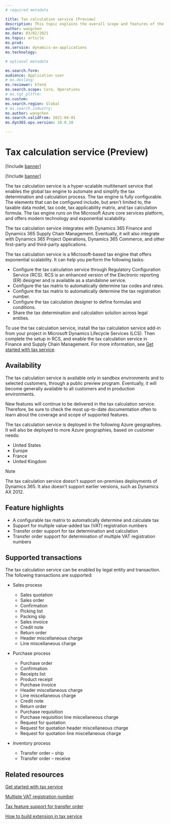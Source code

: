 ```yaml
---
# required metadata

title: Tax calculation service (Preview)
description: This topic explains the overall scope and features of the tax calculation service.
author: wangchen
ms.date: 03/02/2021
ms.topic: article
ms.prod: 
ms.service: dynamics-ax-applications
ms.technology: 

# optional metadata

ms.search.form:
audience: Application user
# ms.devlang: 
ms.reviewer: kfend
ms.search.scope: Core, Operations
# ms.tgt_pltfrm: 
ms.custom: 
ms.search.region: Global
# ms.search.industry: 
ms.author: wangchen
ms.search.validFrom: 2021-04-01
ms.dyn365.ops.version: 10.0.18

---
```


# Tax calculation service (Preview)

[!include [banner](../includes/banner.md)]

[!include [banner](../includes/preview-banner.md)]

The tax calculation service is a hyper-scalable multitenant service that enables the global tax engine to automate and simplify the tax determination and calculation process. The tax engine is fully configurable. The elements that can be configured include, but aren't limited to, the taxable data model, tax code, tax applicability matrix, and tax calculation formula. The tax engine runs on the Microsoft Azure core services platform, and offers modern technology and exponential scalability.

The tax calculation service integrates with Dynamics 365 Finance and Dynamics 365 Supply Chain Management. Eventually, it will also integrate with Dynamics 365 Project Operations, Dynamics 365 Commerce, and other first-party and third-party applications.

The tax calculation service is a Microsoft-based tax engine that offers exponential scalability. It can help you perform the following tasks:

- Configure the tax calculation service through Regulatory Configuration Service (RCS). RCS is an enhanced version of the Electronic reporting (ER) designer and is available as a standalone service.
- Configure the tax matrix to automatically determine tax codes and rates.
- Configure the tax matrix to automatically determine the tax registration number.
- Configure the tax calculation designer to define formulas and conditions.
- Share the tax determination and calculation solution across legal entities.

To use the tax calculation service, install the tax calculation service add-in from your project in Microsoft Dynamics Lifecycle Services (LCS). Then complete the setup in RCS, and enable the tax calculation service in Finance and Supply Chain Management. For more information, see [Get started with tax service](./global-get-started-with-tax-calculation-service.md).

## Availability

The tax calculation service is available only in sandbox environments and to selected customers, through a public preview program. Eventually, it will become generally available to all customers and in production environments.

New features will continue to be delivered in the tax calculation service. Therefore, be sure to check the most up-to-date documentation often to learn about the coverage and scope of supported features.

The tax calculation service is deployed in the following Azure geographies. It will also be deployed to more Azure geographies, based on customer needs:

- United States
- Europe
- France
- United Kingdom

> [!NOTE]
> The tax calculation service doesn't support on-premises deployments of Dynamics 365. It also doesn't support earlier versions, such as Dynamics AX 2012.

## Feature highlights

- A configurable tax matrix to automatically determine and calculate tax
- Support for multiple value-added tax (VAT) registration numbers
- Transfer order support for tax determination and calculation
- Transfer order support for determination of multiple VAT registration numbers

## Supported transactions

The tax calculation service can be enabled by legal entity and transaction. The following transactions are supported:

- Sales process

    - Sales quotation
    - Sales order
    - Confirmation
    - Picking list
    - Packing slip
    - Sales invoice
    - Credit note
    - Return order
    - Header miscellaneous charge
    - Line miscellaneous charge

- Purchase process

    - Purchase order
    - Confirmation
    - Receipts list
    - Product receipt
    - Purchase invoice
    - Header miscellaneous charge
    - Line miscellaneous charge
    - Credit note
    - Return order
    - Purchase requisition
    - Purchase requisition line miscellaneous charge
    - Request for quotation
    - Request for quotation header miscellaneous charge
    - Request for quotation line miscellaneous charge

- Inventory process

    - Transfer order – ship
    - Transfer order – receive

## Related resources

[Get started with tax service](./global-get-started-with-tax-calculation-service.md)

[Multiple VAT registration number](./emea-multiple-vat-registration-numbers.md)

[Tax feature support for transfer order](./tasks/tax-feature-support-for-transfer-order.md)

[How to build extension in tax service](./tax-service-add-data-fields-tax-integration-by-extension.md)